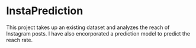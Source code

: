 # InstaPrediction

This project takes up an existing dataset and analyzes the reach of Instagram posts.
I have also encorporated a prediction model to predict the reach rate.
